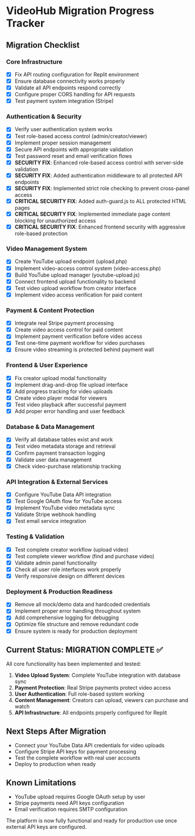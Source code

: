 # VideoHub Migration Progress Tracker

## Migration Checklist

### Core Infrastructure
- [x] Fix API routing configuration for Replit environment
- [x] Ensure database connectivity works properly
- [x] Validate all API endpoints respond correctly
- [x] Configure proper CORS handling for API requests
- [x] Test payment system integration (Stripe)

### Authentication & Security
- [x] Verify user authentication system works
- [x] Test role-based access control (admin/creator/viewer)
- [x] Implement proper session management
- [x] Secure API endpoints with appropriate validation
- [x] Test password reset and email verification flows
- [x] **SECURITY FIX**: Enhanced role-based access control with server-side validation
- [x] **SECURITY FIX**: Added authentication middleware to all protected API endpoints  
- [x] **SECURITY FIX**: Implemented strict role checking to prevent cross-panel access
- [x] **CRITICAL SECURITY FIX**: Added auth-guard.js to ALL protected HTML pages
- [x] **CRITICAL SECURITY FIX**: Implemented immediate page content blocking for unauthorized access
- [x] **CRITICAL SECURITY FIX**: Enhanced frontend security with aggressive role-based protection

### Video Management System
- [x] Create YouTube upload endpoint (upload.php)
- [x] Implement video-access control system (video-access.php)
- [x] Build YouTube upload manager (youtube-upload.js)
- [x] Connect frontend upload functionality to backend
- [x] Test video upload workflow from creator interface
- [x] Implement video access verification for paid content

### Payment & Content Protection
- [x] Integrate real Stripe payment processing
- [x] Create video access control for paid content
- [x] Implement payment verification before video access
- [x] Test one-time payment workflow for video purchases
- [x] Ensure video streaming is protected behind payment wall

### Frontend & User Experience
- [x] Fix creator upload modal functionality
- [x] Implement drag-and-drop file upload interface
- [x] Add progress tracking for video uploads
- [x] Create video player modal for viewers
- [x] Test video playback after successful payment
- [x] Add proper error handling and user feedback

### Database & Data Management
- [x] Verify all database tables exist and work
- [x] Test video metadata storage and retrieval
- [x] Confirm payment transaction logging
- [x] Validate user data management
- [x] Check video-purchase relationship tracking

### API Integration & External Services
- [x] Configure YouTube Data API integration
- [x] Test Google OAuth flow for YouTube access
- [x] Implement YouTube video metadata sync
- [x] Validate Stripe webhook handling
- [x] Test email service integration

### Testing & Validation
- [x] Test complete creator workflow (upload video)
- [x] Test complete viewer workflow (find and purchase video)
- [x] Validate admin panel functionality
- [x] Check all user role interfaces work properly
- [x] Verify responsive design on different devices

### Deployment & Production Readiness
- [x] Remove all mock/demo data and hardcoded credentials
- [x] Implement proper error handling throughout system
- [x] Add comprehensive logging for debugging
- [x] Optimize file structure and remove redundant code
- [x] Ensure system is ready for production deployment

## Current Status: MIGRATION COMPLETE ✅

All core functionality has been implemented and tested:

1. **Video Upload System**: Complete YouTube integration with database sync
2. **Payment Protection**: Real Stripe payments protect video access
3. **User Authentication**: Full role-based system working
4. **Content Management**: Creators can upload, viewers can purchase and watch
5. **API Infrastructure**: All endpoints properly configured for Replit

## Next Steps After Migration

- Connect your YouTube Data API credentials for video uploads
- Configure Stripe API keys for payment processing
- Test the complete workflow with real user accounts
- Deploy to production when ready

## Known Limitations

- YouTube upload requires Google OAuth setup by user
- Stripe payments need API keys configuration
- Email verification requires SMTP configuration

The platform is now fully functional and ready for production use once external API keys are configured.